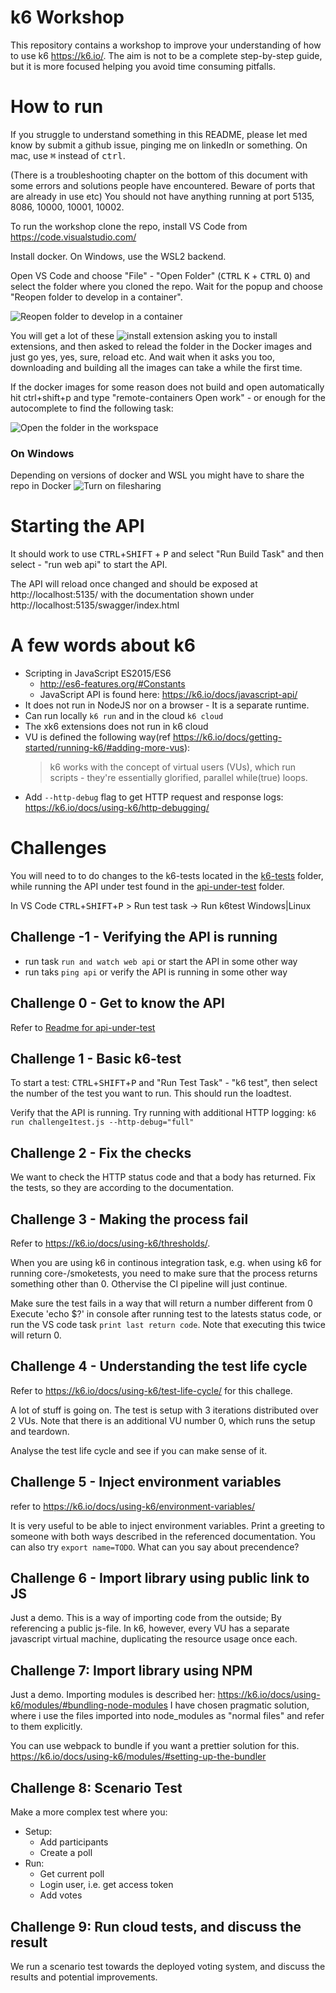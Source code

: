 # k6 Workshop
This repository contains a workshop to improve your understanding of how to use k6 https://k6.io/. The aim is not to be a complete step-by-step guide, but it is more focused helping you avoid time consuming pitfalls.

# How to run
If you struggle to understand something in this README, please let med know by submit a github issue, pinging me on linkedIn or something. 
On mac, use <kbd>⌘</kbd> instead of <kbd>ctrl</kbd>.

(There is a troubleshooting chapter on the bottom of this document with some errors and solutions people have encountered. Beware of ports that are already in use etc)
You should not have anything running at port 5135, 8086, 10000, 10001, 10002.

To run the workshop clone the repo, install VS Code from https://code.visualstudio.com/

Install docker. On Windows, use the WSL2 backend.

Open VS Code and choose "File" - "Open Folder" (<kbd>CTRL</kbd> <kbd>K</kbd> + <kbd>CTRL</kbd> <kbd>O</kbd>) and select the folder where you cloned the repo. Wait for the popup and choose "Reopen folder to develop in a container".

![Reopen folder to develop in a container](https://user-images.githubusercontent.com/1174441/92221305-9082f880-ee9d-11ea-8e31-28dd9729b110.png)

You will get a lot of these ![install  extension](https://user-images.githubusercontent.com/1174441/82751431-85590080-9db7-11ea-8a6a-7728a0a1c877.png) 
asking you to install extensions, and then asked to relead the folder in the Docker images and just go yes, yes, sure, reload etc. And wait when it asks you too, downloading and building all the images can take a while the first time.

If the docker images for some reason does not build and open automatically hit ctrl+shift+p and type "remote-containers Open work" - or enough for the autocomplete to find the following task: 

![Open the folder in the workspace](https://user-images.githubusercontent.com/1174441/82751510-04e6cf80-9db8-11ea-9040-47e122c98e11.png)

### On Windows
Depending on versions of docker and WSL you might have to share the repo in Docker
![Turn on filesharing](https://user-images.githubusercontent.com/1174441/82738627-4c7a4680-9d39-11ea-9b6a-ab42b9accec3.png)

# Starting the API
It should work to use <kbd>CTRL</kbd>+<kbd>SHIFT</kbd> + <kbd>P</kbd> and select "Run Build Task" and then select - "run web api" to start the API.
 
The API will reload once changed and should be exposed at http://localhost:5135/ with the documentation shown under http://localhost:5135/swagger/index.html

# A few words about k6
* Scripting in JavaScript ES2015/ES6 
    * http://es6-features.org/#Constants
    * JavaScript API is found here: https://k6.io/docs/javascript-api/
* It does not run in NodeJS nor on a browser - It is a separate runtime.
* Can run locally `k6 run` and in the cloud `k6 cloud`
* The xk6 extensions does not run in k6 cloud
* VU is defined the following way(ref https://k6.io/docs/getting-started/running-k6/#adding-more-vus):
    >k6 works with the concept of virtual users (VUs), which run scripts - they're essentially glorified, parallel while(true) loops.
* Add `--http-debug` flag to get HTTP request and response logs: https://k6.io/docs/using-k6/http-debugging/

# Challenges 
You will need to to do changes to the k6-tests located in the [k6-tests](k6-tests) folder, while running the API under test found in the [api-under-test](api-under-test) folder.

In VS Code
<kbd>CTRL</kbd>+<kbd>SHIFT</kbd>+<kbd>P</kbd> > Run test task -> Run k6test Windows|Linux

## Challenge -1 - Verifying the API is running
* run task `run and watch web api` or start the API in some other way
* run taks `ping api` or verify the API is running in some other way

## Challenge 0 - Get to know the API
Refer to [Readme for api-under-test](api-under-test/README.md)

## Challenge 1 - Basic k6-test
To start a test: <kbd>CTRL</kbd>+<kbd>SHIFT</kbd>+<kbd>P</kbd> and "Run Test Task" - "k6 test", then select the number of the test you want to run. This should run the loadtest.

Verify that the API is running. Try running with additional HTTP logging:
`k6 run challenge1test.js --http-debug="full"`

## Challenge 2 - Fix the checks
We want to check the HTTP status code and that a body has returned. Fix the tests, so they are according to the documentation.  

## Challenge 3 - Making the process fail
Refer to https://k6.io/docs/using-k6/thresholds/.

When you are using k6 in continous integration task, e.g. when using k6 for running core-/smoketests, you need to make sure that the process returns something other than 0. Othervise the CI pipeline will just continue. 

Make sure the test fails in a way that will return a number different from 0
Execute 'echo $?' in console after running test to the latests status code, or run the VS code task `print last return code`. Note that executing this twice will return 0.

## Challenge 4 - Understanding the test life cycle
Refer to https://k6.io/docs/using-k6/test-life-cycle/ for this challege.

A lot of stuff is going on. The test is setup with 3 iterations distributed over 2 VUs. Note that there is an additional VU number 0, which runs the setup and teardown.

Analyse the test life cycle and see if you can make sense of it.

## Challenge 5 - Inject environment variables
refer to https://k6.io/docs/using-k6/environment-variables/

It is very useful to be able to inject environment variables. Print a greeting to someone with both ways described in the referenced documentation. You can also try `export name=TODO`. What can you say about precendence?

## Challenge 6 - Import library using public link to JS
Just a demo. This is a way of importing code from the outside; By referencing a public js-file. In k6, however, every VU has a separate javascript virtual machine, duplicating the resource usage once each.

## Challenge 7: Import library using NPM
Just a demo. Importing modules is described her: https://k6.io/docs/using-k6/modules/#bundling-node-modules
I have chosen pragmatic solution, where i use the files imported into node_modules as "normal files" and refer to them explicitly. 

You can use webpack to bundle if you want a prettier solution for this. https://k6.io/docs/using-k6/modules/#setting-up-the-bundler

## Challenge 8: Scenario Test
Make a more complex test where you:
* Setup:
    * Add participants
    * Create a poll
* Run:
    * Get current poll
    * Login user, i.e. get access token
    * Add votes

## Challenge 9: Run cloud tests, and discuss the result
We run a scenario test towards the deployed voting system, and discuss the results and potential improvements.
